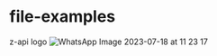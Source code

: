 # file-examples

z-api logo ![WhatsApp Image 2023-07-18 at 11 23 17](https://github.com/lorenzospada/file-examples/assets/88418489/6de3fbbe-779a-48c0-be8c-9fe39f119a6a)
